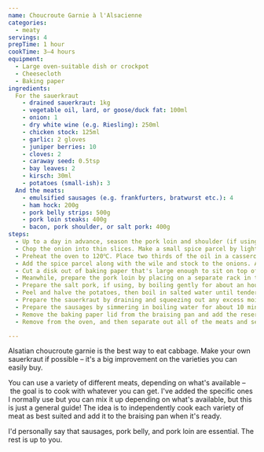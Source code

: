 ```yaml
---
name: Choucroute Garnie à l'Alsacienne
categories:
  - meaty
servings: 4
prepTime: 1 hour
cookTime: 3–4 hours
equipment:
  - Large oven-suitable dish or crockpot
  - Cheesecloth
  - Baking paper
ingredients:
  For the sauerkraut
    - drained sauerkraut: 1kg
    - vegetable oil, lard, or goose/duck fat: 100ml
    - onion: 1
    - dry white wine (e.g. Riesling): 250ml
    - chicken stock: 125ml
    - garlic: 2 gloves
    - juniper berries: 10
    - cloves: 2
    - caraway seed: 0.5tsp
    - bay leaves: 2
    - kirsch: 30ml
    - potatoes (small-ish): 3
  And the meats:
    - emulsified sausages (e.g. frankfurters, bratwurst etc.): 4
    - ham hock: 200g
    - pork belly strips: 500g
    - pork loin steaks: 400g
    - bacon, pork shoulder, or salt pork: 400g
steps:
  - Up to a day in advance, season the pork loin and shoulder (if using) with salt and leave uncovered in the fridge.
  - Chop the onion into thin slices. Make a small spice parcel by lightly crushing the garlic cloves and placing on the cheesecloth along with the juniper berries, cloves, caraway and bay leaves, then tying into a small parcel.
  - Preheat the oven to 120℃. Place two thirds of the oil in a casserole or dutch oven, then place over a medium heat. Add the onions and cook until soft and barely starting to brown – less than ten minutes.
  - Add the spice parcel along with the wile and stock to the onions. Add the pork shoulder/bacon/pork belly/ham hock as appropriate and nestle it down in the liquid.
  - Cut a disk out of baking paper that's large enough to sit on top of the ingredients in the pan, then set it directly on top of the contents. Place in the oven and cook for around 90 minutes.
  - Meanwhile, prepare the pork loin by placing on a separate rack in the oven, until cooked through – the time taken will depend on the size and shape. Once cooked, set aside.
  - Prepare the salt pork, if using, by boiling gently for about an hour, then transferring to the braising pan in the oven.
  - Peel and halve the potatoes, then boil in salted water until tender. Drain and set aside.
  - Prepare the sauerkraut by draining and squeezing out any excess moisture. When the braising pan has been cooking for 90 minutes, add the sauerkraut and mix it all around a little. Re-cover with the baking paper, then return to the oven. Increase the temperature of the oven to 150℃ and leave for about 1 hour.
  - Prepare the sausages by simmering in boiling water for about 10 minutes.
  - Remove the baking paper lid from the braising pan and add the reserved pork loin, along with the potatoes. Mix, then return ot the oven for about 20 minutes, until everything is warmed through.
  - Remove from the oven, and then separate out all of the meats and set aside. Discard the spice packet, then stir in the kirsch. Season with salt and pepper as required, then spoon the sauerkraut onto a serving platter with a slotted spoon, leaving behaind any excess juices. Arrange the meats on top and serve.

---
```


Alsatian choucroute garnie is the best way to eat cabbage. Make your own sauerkraut if possible – it's a big improvement on the varieties you can easily buy.

You can use a variety of different meats, depending on what's available – the goal is to cook with whatever you can get. I've added the specific ones I normally use but you can mix it up depending on what's available, but this is just a general guide! The idea is to independently cook each variety of meat as best suited and add it to the braising pan when it's ready.

I'd personally say that sausages, pork belly, and pork loin are essential. The rest is up to you.
